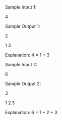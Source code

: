 Sample Input 1:

4

Sample Output 1:

2

1 3

Explanation: 4 = 1 + 3

Sample Input 2:

6

Sample Output 2:

3

1 2 3 

Explanation: 6 = 1 + 2 + 3
